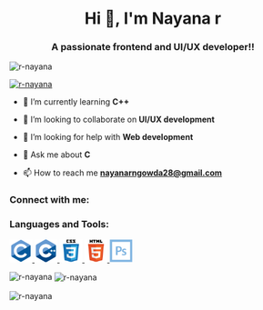<h1 align="center">Hi 👋, I'm Nayana r</h1>
<h3 align="center">A passionate frontend and UI/UX developer!!</h3>

<p align="left"> <img src="https://komarev.com/ghpvc/?username=r-nayana&label=Profile%20views&color=0e75b6&style=flat" alt="r-nayana" /> </p>

<p align="left"> <a href="https://github.com/ryo-ma/github-profile-trophy"><img src="https://github-profile-trophy.vercel.app/?username=r-nayana" alt="r-nayana" /></a> </p>

- 🌱 I’m currently learning **C++**

- 👯 I’m looking to collaborate on **UI/UX development**

- 🤝 I’m looking for help with **Web development**

- 💬 Ask me about **C**

- 📫 How to reach me **nayanarngowda28@gmail.com**

<h3 align="left">Connect with me:</h3>
<p align="left">
</p>

<h3 align="left">Languages and Tools:</h3>
<p align="left"> <a href="https://www.cprogramming.com/" target="_blank" rel="noreferrer"> <img src="https://raw.githubusercontent.com/devicons/devicon/master/icons/c/c-original.svg" alt="c" width="40" height="40"/> </a> <a href="https://www.w3schools.com/cpp/" target="_blank" rel="noreferrer"> <img src="https://raw.githubusercontent.com/devicons/devicon/master/icons/cplusplus/cplusplus-original.svg" alt="cplusplus" width="40" height="40"/> </a> <a href="https://www.w3schools.com/css/" target="_blank" rel="noreferrer"> <img src="https://raw.githubusercontent.com/devicons/devicon/master/icons/css3/css3-original-wordmark.svg" alt="css3" width="40" height="40"/> </a> <a href="https://www.w3.org/html/" target="_blank" rel="noreferrer"> <img src="https://raw.githubusercontent.com/devicons/devicon/master/icons/html5/html5-original-wordmark.svg" alt="html5" width="40" height="40"/> </a> <a href="https://www.photoshop.com/en" target="_blank" rel="noreferrer"> <img src="https://raw.githubusercontent.com/devicons/devicon/master/icons/photoshop/photoshop-line.svg" alt="photoshop" width="40" height="40"/> </a> </p>

<p><img align="left" src="https://github-readme-stats.vercel.app/api/top-langs?username=r-nayana&show_icons=true&locale=en&layout=compact" alt="r-nayana" /></p>

<p>&nbsp;<img align="center" src="https://github-readme-stats.vercel.app/api?username=r-nayana&show_icons=true&locale=en" alt="r-nayana" /></p>

<p><img align="center" src="https://github-readme-streak-stats.herokuapp.com/?user=r-nayana&" alt="r-nayana" /></p>
